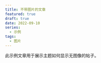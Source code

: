 ```yaml
---
title: 不带图片的文章
featured: true
draft: true
date: 2022-09-10
series:
  - 示例
tags:
  - 图片
---
```


此示例文章用于展示主题如何显示无图像的帖子。
